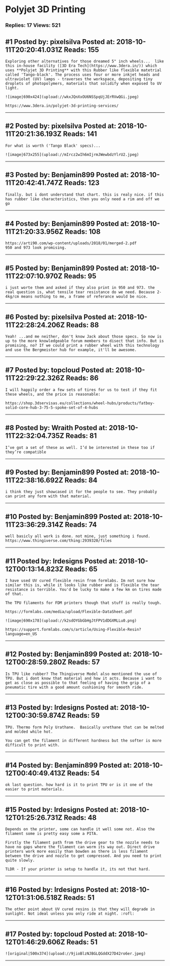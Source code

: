 # Polyjet 3D Printing

### Replies: 17 Views: 521

## \#1 Posted by: pixelsilva Posted at: 2018-10-11T20:20:41.031Z Reads: 155

```
Exploring other alternatives for those dreamed 5" inch wheels...  like this in-house facility ([3D Era Tech](https://www.3dera.in/)) which uses **Polyjet 3D Printing** with this Rubber like flexible matetrial called 'Tango-black'. The process uses four or more inkjet heads and ultraviolet (UV) lamps - traverses the workspace, depositing tiny droplets of photopolymers, materials that solidify when exposed to UV light.

![image|690x424](upload://wkxJQnXxOU6NSSpqUjJErRVwQGi.jpeg) 

https://www.3dera.in/polyjet-3d-printing-services/
```

---
## \#2 Posted by: pixelsilva Posted at: 2018-10-11T20:21:36.193Z Reads: 141

```
For what is worth ('Tango Black' specs)...

![image|673x255](upload://mIrcz2wIh6mIjrmJWewbdzYlrU2.jpeg)
```

---
## \#3 Posted by: Benjamin899 Posted at: 2018-10-11T20:42:41.747Z Reads: 123

```
finally. but i dont understand that chart. this is realy nice. if this has rubber like characteristics, then you only need a rim and off we go
```

---
## \#4 Posted by: Benjamin899 Posted at: 2018-10-11T21:20:33.956Z Reads: 108

```
https://arti90.com/wp-content/uploads/2018/01/merged-2.pdf
950 and 973 look promising.
```

---
## \#5 Posted by: Benjamin899 Posted at: 2018-10-11T22:07:10.970Z Reads: 95

```
i just worte them and asked if they also print in 950 and 973. the real question is, what tensile tear resistance do we need. Because 2-4kg/cm means nothing to me, a frame of referance would be nice.
```

---
## \#6 Posted by: pixelsilva Posted at: 2018-10-11T22:28:24.206Z Reads: 88

```
Yeah! ...and me neither, don't know Jack about those specs. So now is up to the more knowledgeable forum members to disect that info. But is promising, no? If we could print a rubber wheel with this technology and use the Bergmeister hub for example, it'll be awesome.
```

---
## \#7 Posted by: topcloud Posted at: 2018-10-11T22:29:22.326Z Reads: 86

```
I will happily order a few sets of tires for us to test if they fit these wheels, and the price is reasonable:

https://shop.3dservisas.eu/collections/wheel-hubs/products/fatboy-solid-core-hub-3-75-5-spoke-set-of-4-hubs
```

---
## \#8 Posted by: Wraith Posted at: 2018-10-11T22:32:04.735Z Reads: 81

```
I’ve got a set of these as well. I’d be interested in these too if they’re compatible
```

---
## \#9 Posted by: Benjamin899 Posted at: 2018-10-11T22:38:16.692Z Reads: 84

```
i think they just showcased it for the people to see. They probably can print any form with that material.
```

---
## \#10 Posted by: Benjamin899 Posted at: 2018-10-11T23:36:29.314Z Reads: 74

```
well basicly all work is done. not mine, just something i found.
https://www.thingiverse.com/thing:2939320/files
```

---
## \#11 Posted by: lrdesigns Posted at: 2018-10-12T00:13:14.823Z Reads: 65

```
I have used UV cured flexible resin from formlabs. Im not sure how similar this is, while it looks like rubber and is flexible the tear resistance is terrible. You'd be lucky to make a few km on tires made of that. 

The TPU filaments for FDM printers though that stuff is really tough.

https://formlabs.com/media/upload/Flexible-DataSheet.pdf

![image|690x178](upload://k2sdOYGbGbHgJtFPV1dDGXMLLu0.png) 

https://support.formlabs.com/s/article/Using-Flexible-Resin?language=en_US
```

---
## \#12 Posted by: Benjamin899 Posted at: 2018-10-12T00:28:59.280Z Reads: 57

```
Is TPU like rubber? The Thingiverse Model also mentioned the use of TPU. But i dont know that material and how it acts. Because i want to get as close as possible to that feeling of having the grip of a pneumatic tire with a good amount cushioning for smooth ride.
```

---
## \#13 Posted by: lrdesigns Posted at: 2018-10-12T00:30:59.874Z Reads: 59

```
TPU. Thermo form Poly Urathane.  Basically urethane that can be melted and molded while hot. 

You can get the filament in different hardness but the softer is more difficult to print with.
```

---
## \#14 Posted by: Benjamin899 Posted at: 2018-10-12T00:40:49.413Z Reads: 54

```
ok last question. how hard is it to print TPU or is it one of the easier to print materials.
```

---
## \#15 Posted by: lrdesigns Posted at: 2018-10-12T01:25:26.731Z Reads: 48

```
Depends on the printer, some can handle it well some not. Also the filament some is pretty easy some a PITA.  

Firstly the filament path from the drive gear to the nozzle needs to have no gaps where the filament can worm its way out. Direct drive printers work more easily than bowden as there is less filament between the drive and nozzle to get compressed. And you need to print quite slowly. 

TLDR - If your printer is setup to handle it, its not that hard.
```

---
## \#16 Posted by: lrdesigns Posted at: 2018-10-12T01:31:06.518Z Reads: 51

```
The other point about UV cured resins is that they will degrade in sunlight. Not ideal unless you only ride at night. :rofl:
```

---
## \#17 Posted by: topcloud Posted at: 2018-10-12T01:46:29.606Z Reads: 51

```
![original|500x374](upload://9jioBlzNJBGLQGddX27D42ro6er.jpeg)
```

---
